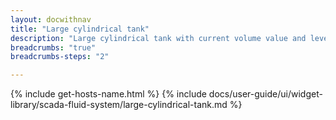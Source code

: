 ```yaml
---
layout: docwithnav
title: "Large cylindrical tank"
description: "Large cylindrical tank with current volume value and level visualizations."
breadcrumbs: "true"
breadcrumbs-steps: "2"

---
```

{% include get-hosts-name.html %}
{% include docs/user-guide/ui/widget-library/scada-fluid-system/large-cylindrical-tank.md %}
